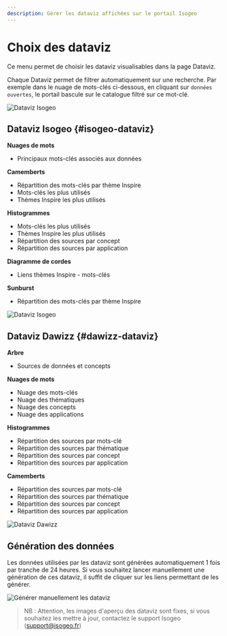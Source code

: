 ```yaml
---
description: Gérer les dataviz affichées sur le portail Isogeo
---
```

# Choix des dataviz 

Ce menu permet de choisir les dataviz visualisables dans la page Dataviz.

Chaque Dataviz permet de filtrer automatiquement sur une recherche. Par exemple dans le nuage de mots-clés ci-dessous, en cliquant sur `données ouvertes`, le portail bascule sur le catalogue filtré sur ce mot-clé.

![Dataviz Isogeo](/assets/front_dataviz_cloud_keywords.png)

## Dataviz Isogeo {#isogeo-dataviz}

**Nuages de mots**
* Principaux mots-clés associés aux données

**Camemberts**
* Répartition des mots-clés par thème Inspire
* Mots-clés les plus utilisés
* Thèmes Inspire les plus utilisés

**Histogrammes**
* Mots-clés les plus utilisés
* Thèmes Inspire les plus utilisés
* Répartition des sources par concept
* Répartition des sources par application

**Diagramme de cordes**
* Liens thèmes Inspire - mots-clés

**Sunburst**
* Répartition des mots-clés par thème Inspire

![Dataviz Isogeo](/assets/front_dataviz_isogeo.png)

## Dataviz Dawizz {#dawizz-dataviz}

**Arbre**
* Sources de données et concepts

**Nuages de mots**
* Nuage des mots-clés
* Nuage des thématiques
* Nuage des concepts
* Nuage des applications

**Histogrammes**
* Répartition des sources par mots-clé
* Répartition des sources par thématique
* Répartition des sources par concept
* Répartition des sources par application

**Camemberts**
* Répartition des sources par mots-clé
* Répartition des sources par thématique
* Répartition des sources par concept
* Répartition des sources par application

![Dataviz Dawizz](/assets/front_dataviz_dawizz.png)

## Génération des données

Les données utilisées par les dataviz sont générées automatiquement 1 fois par tranche de 24 heures.
Si vous souhaitez lancer manuellement une génération de ces dataviz, il suffit de cliquer sur les liens permettant de les générer.

![Générer manuellement les dataviz](/assets/back_dataviz_generate.png)

> NB : Attention, les images d'aperçu des dataviz sont fixes, si vous souhaitez les mettre à jour, contactez le support Isogeo (support@isogeo.fr)